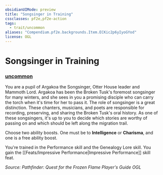 ```yaml
---
obsidianUIMode: preview
title: "Songsinger in Training"
cssclasses: pf2e,pf2e-action
tags:
  - trait/uncommon
aliases: "Compendium.pf2e.backgrounds.Item.ECKic2p6yIyoGYod"
license: OGL
---
```

# Songsinger in Training

### [uncommon](uncommon "Uncommon Rarity Trait")






You are a pupil of Argakoa the Songsinger, Otter House leader and Mammoth Lord. Argakoa has been the Broken Tusk's foremost songsinger for many winters, and she sees in you a promising disciple who can carry the torch when it's time for her to pass it. The role of songsinger is a great distinction. These chanters, musicians, and poets are responsible for recording, preserving, and sharing the Broken Tusk's oral history. As one of these songsingers, it's up to you to decide which stories are worthy of passing on and which should be left along the migration trail.

Choose two ability boosts. One must be to **Intelligence** or **Charisma**, and one is a free ability boost.

You're trained in the Performance skill and the Genealogy Lore skill. You gain the [[Feats/Impressive Performance|Impressive Performance]] skill feat.

*Source: Pathfinder: Quest for the Frozen Flame Player's Guide*
*OGL*